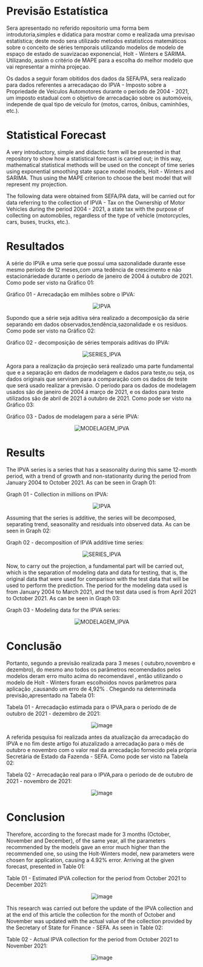 # Previsão Estatística 

  Sera apresentado no referido repositorio uma forma bem introdutoria,simples e didatica para mostrar como e realizada uma previsao estatística; deste modo sera utilizado metodos estatisticos matemáticos sobre o conceito de séries temporais utilizando modelos de modelo de espaço de estado de suavizacao exponencial, Holt - Winters e SARIMA. Utilizando, assim o critério de MAPE para a escolha do melhor modelo que vai representar a minha projeçao.
  
  Os dados a seguir foram obitidos dos dados da SEFA/PA, sera realizado para dados referentes a arrecadaçao do IPVA - Imposto sobre a Propriedade de Veículos Automotores durante o período de 2004 - 2021, um imposto estadual com o objetivo de arrecadação sobre os automóveis, independe de qual tipo de veículo for (motos, carros, ônibus, caminhões, etc.).
  
 # Statistical Forecast 
 
 A very introductory, simple and didactic form will be presented in that repository to show how a statistical forecast is carried out; in this way, mathematical statistical methods will be used on the concept of time series using exponential smoothing state space model models, Holt - Winters and SARIMA. Thus using the MAPE criterion to choose the best model that will represent my projection.
  
  The following data were obtained from SEFA/PA data, will be carried out for data referring to the collection of IPVA - Tax on the Ownership of Motor Vehicles during the period 2004 - 2021, a state tax with the purpose of collecting on automobiles, regardless of the type of vehicle (motorcycles, cars, buses, trucks, etc.).

# Resultados 
 A série do IPVA e uma serie que possuí uma sazonalidade durante esse mesmo período de 12 meses,com uma tedência de crescimento e não estacionáriedade durante o período de janeiro de 2004 á outubro de 2021. Como pode ser visto na Gráfico 01:
 
 Gráfico 01 - Arrecadação em milhões sobre o IPVA:
<div align="center">
  
![IPVA](https://user-images.githubusercontent.com/94062159/145993329-3d72a959-c87c-41cf-9970-aa2b6d188b61.png)

</div>

Supondo que a série seja aditiva séra realizado a decomposição da série separando em dados observados,tendência,sazonalidade e os resíduos. Como pode ser visto na Gráfico 02:

 Gráfico 02 - decomposição de séries temporais aditivas do IPVA:
<div align="center"> 
  
![SERIES_IPVA](https://user-images.githubusercontent.com/94062159/145993476-8d95b265-89c9-4879-abd3-43af9a9e65a5.png)
  
</div>

Agora para a realização da projeção será realizado uma parte fundamental que e a separação em dados de modelagem e dados para teste,ou seja, os dados originais que serviram para a comparação com os dados de teste que será usado realizar a previsão. O período para os dados de modelagem usados são de janeiro de 2004 á março de 2021, e os dados para teste utilizados são de abril de 2021 á outubro de 2021. Como pode ser visto na Gráfico 03:

Gráfico 03 - Dados de modelagem para a série IPVA:
<div align="center"> 
  
![MODELAGEM_IPVA](https://user-images.githubusercontent.com/94062159/145993396-69579747-11a6-44b3-925b-48e162e09076.png)
  
</div>

# Results 
 The IPVA series is a series that has a seasonality during this same 12-month period, with a trend of growth and non-stationarity during the period from January 2004 to October 2021. As can be seen in Graph 01:
 
 Graph 01 - Collection in millions on IPVA:
<div align="center">
  
![IPVA](https://user-images.githubusercontent.com/94062159/145993329-3d72a959-c87c-41cf-9970-aa2b6d188b61.png)

</div>

Assuming that the series is additive, the series will be decomposed, separating trend, seasonality and residuals into observed data. As can be seen in Graph 02:

 Graph 02 - decomposition of IPVA additive time series:
<div align="center">
  
![SERIES_IPVA](https://user-images.githubusercontent.com/94062159/145993476-8d95b265-89c9-4879-abd3-43af9a9e65a5.png)
  
</div>

Now, to carry out the projection, a fundamental part will be carried out, which is the separation of modeling data and data for testing, that is, the original data that were used for comparison with the test data that will be used to perform the prediction. The period for the modeling data used is from January 2004 to March 2021, and the test data used is from April 2021 to October 2021. As can be seen in Graph 03:

Graph 03 - Modeling data for the IPVA series:
<div align="center">
  
![MODELAGEM_IPVA](https://user-images.githubusercontent.com/94062159/145993396-69579747-11a6-44b3-925b-48e162e09076.png)
  
</div>

# Conclusão

Portanto, segundo a previsão realizada para 3 meses  ( outubro,novembro e dezembro), do mesmo ano  todos os parâmetros  recomendados pelos modelos deram erro muito acima do recomendavel , então utilizando o modelo de Holt - Winters foram escolhoidos novos parâmetros para aplicação ,causando um erro de  4,92% . Chegando na determinada previsão,apresentado na Tabela 01:

Tabela 01 - Arrecadação estimada para o IPVA,para o período de de outubro de 2021 - dezembro de 2021:
<div align="center"> 

![image](https://user-images.githubusercontent.com/94062159/146196943-609b9e2f-2a62-43c8-93b8-097ead07d21a.png)

 </div>
 
A referida pesquisa foi realizada antes da atualização da arrecadação do IPVA e no fim deste artigo foi atuzalizado a arrecadação para o mês de outubro e novembro com o valor real da arrecadação fornecido pela própria Secretária de Estado da Fazenda - SEFA. Como pode ser visto na Tabela 02:

Tabela 02 - Arrecadação real para o IPVA,para o período de de outubro de 2021 - novembro de 2021:
<div align="center"> 

![image](https://user-images.githubusercontent.com/94062159/146202830-ed8f1e3d-0d18-4de4-a750-62e2bd43fcfd.png)

</div>

# Conclusion

Therefore, according to the forecast made for 3 months (October, November and December), of the same year, all the parameters recommended by the models gave an error much higher than the recommended one, so using the Holt-Winters model, new parameters were chosen for application, causing a 4.92% error. Arriving at the given forecast, presented in Table 01:

Table 01 - Estimated IPVA collection for the period from October 2021 to December 2021:
<div align="center">

![image](https://user-images.githubusercontent.com/94062159/146196943-609b9e2f-2a62-43c8-93b8-097ead07d21a.png)

 </div>
 
This research was carried out before the update of the IPVA collection and at the end of this article the collection for the month of October and November was updated with the actual value of the collection provided by the Secretary of State for Finance - SEFA. As seen in Table 02:

Table 02 - Actual IPVA collection for the period from October 2021 to November 2021:
<div align="center">

![image](https://user-images.githubusercontent.com/94062159/146202830-ed8f1e3d-0d18-4de4-a750-62e2bd43fcfd.png)

</div> 
